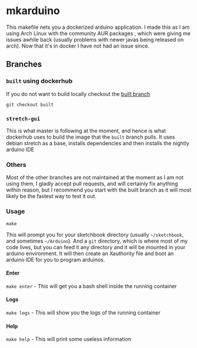 # mkarduino

This makefile nets you a dockerized arduino application.  I made this as
I am using Arch Linux with
the community AUR packages , which were giving me issues awhile back
(usually problems with newer javas being released on arch).  Now that
it's in docker I have not had an issue since.

## Branches

### `built` using dockerhub

If you do not want to build locally checkout the [built
branch](https://github.com/joshuacox/mkarduino/tree/built)

```
git checkout built
```

### `stretch-gui`

This is what master is following at the moment, and hence is what
dockerhub uses to build the image that the `built` branch pulls.
It uses debian stretch as a base, installs dependencies and then
installs the nightly arduino IDE

### Others

Most of the other branches are not maintained at the moment as I am not
using them, I gladly accept pull requests, and will certainly fix
anything within reason, but I recommend you start with the built branch
as it will most likely be the fastest way to test it out.

### Usage

`make` 

This will prompt you for your sketchbook directory (usually
`~/sketchbook`, and sometimes `~/Arduino`). And a `git` directory, which
is where most of my code lives, but you can feed it any directory and it
will be mounted in your arduino environment. It will then create an
Xauthority file and boot an arduino IDE for you to program arduinos.

#### Enter

`make enter` - This will get you a bash shell inside the running container

#### Logs 

`make logs` - This will show you the logs of the running container

#### Help

`make help`  - This will print some useless information

